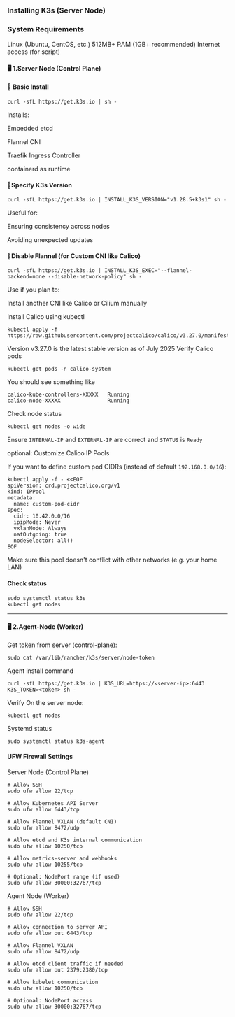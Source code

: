 ### Installing K3s (Server Node)
### System Requirements
Linux (Ubuntu, CentOS, etc.)
512MB+ RAM (1GB+ recommended)
Internet access (for script)
#### 🖥️ 1.Server Node (Control Plane)
#### 🔹 Basic Install
```
curl -sfL https://get.k3s.io | sh -
```
Installs:

Embedded etcd

Flannel CNI

Traefik Ingress Controller

containerd as runtime

#### 🔹Specify K3s Version
```
curl -sfL https://get.k3s.io | INSTALL_K3S_VERSION="v1.28.5+k3s1" sh -
```
Useful for:

Ensuring consistency across nodes

Avoiding unexpected updates

#### 🔹Disable Flannel (for Custom CNI like Calico)
```
curl -sfL https://get.k3s.io | INSTALL_K3S_EXEC="--flannel-backend=none --disable-network-policy" sh -
```
Use if you plan to:

Install another CNI like Calico or Cilium manually

Install Calico using kubectl
```
kubectl apply -f https://raw.githubusercontent.com/projectcalico/calico/v3.27.0/manifests/calico.yaml
```
 Version v3.27.0 is the latest stable version as of July 2025
 Verify Calico pods
 ```
kubectl get pods -n calico-system
```
You should see something like
```
calico-kube-controllers-XXXXX   Running
calico-node-XXXXX               Running
```
Check node status
```
kubectl get nodes -o wide
```
Ensure `INTERNAL-IP` and `EXTERNAL-IP` are correct and `STATUS` is `Ready`

optional: Customize Calico IP Pools

If you want to define custom pod CIDRs (instead of default `192.168.0.0/16`):
```
kubectl apply -f - <<EOF
apiVersion: crd.projectcalico.org/v1
kind: IPPool
metadata:
  name: custom-pod-cidr
spec:
  cidr: 10.42.0.0/16
  ipipMode: Never
  vxlanMode: Always
  natOutgoing: true
  nodeSelector: all()
EOF
```
Make sure this pool doesn't conflict with other networks (e.g. your home LAN)

#### Check status
```
sudo systemctl status k3s
kubectl get nodes
```
---------------------------------------------

#### 🖥️ 2.Agent-Node (Worker)
Get token from server (control-plane):
```
sudo cat /var/lib/rancher/k3s/server/node-token
```
Agent install command
```
curl -sfL https://get.k3s.io | K3S_URL=https://<server-ip>:6443 K3S_TOKEN=<token> sh -
```
Verify
On the server node:
```
kubectl get nodes
```
Systemd status
```
sudo systemctl status k3s-agent
```
#### UFW Firewall Settings
Server Node (Control Plane)
```
# Allow SSH
sudo ufw allow 22/tcp

# Allow Kubernetes API Server
sudo ufw allow 6443/tcp

# Allow Flannel VXLAN (default CNI)
sudo ufw allow 8472/udp

# Allow etcd and K3s internal communication
sudo ufw allow 10250/tcp

# Allow metrics-server and webhooks
sudo ufw allow 10255/tcp

# Optional: NodePort range (if used)
sudo ufw allow 30000:32767/tcp
```
Agent Node (Worker)
```
# Allow SSH
sudo ufw allow 22/tcp

# Allow connection to server API
sudo ufw allow out 6443/tcp

# Allow Flannel VXLAN
sudo ufw allow 8472/udp

# Allow etcd client traffic if needed
sudo ufw allow out 2379:2380/tcp

# Allow kubelet communication
sudo ufw allow 10250/tcp

# Optional: NodePort access
sudo ufw allow 30000:32767/tcp
```
